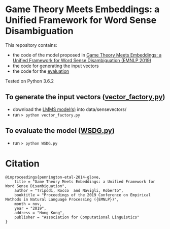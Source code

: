 # Game Theory Meets Embeddings: a Unified Framework for Word Sense Disambiguation
This repository contains:
* the code of the model proposed in [Game Theory Meets Embeddings: a Unified Framework for Word Sense Disambiguation (EMNLP 2019)](http://wwwusers.di.uniroma1.it/~navigli/pubs/EMNLP_2019_TripodiNavigli.pdf)
* the code for generating the input vectors
* the code for the [evaluation](https://www.aclweb.org/anthology/E17-1010/)

Tested on Python 3.6.2

## To generate the input vectors ([vector_factory.py](https://github.com/roccotrip/wsd_games_emb/blob/master/vector_factory.py))
* download the [LMMS model(s)](https://github.com/danlou/LMMS#download-sense-embeddings) into data/sensevectors/
* run ```> python vector_factory.py```

## To evaluate the model ([WSDG.py](https://github.com/roccotrip/wsd_games_emb/blob/master/WSDG.py))
* run ```> python WSDG.py```

# Citation
```
@inproceedings{pennington-etal-2014-glove,
    title = "Game Theory Meets Embeddings: a Unified Framework for Word Sense Disambiguation",
    author = "Tripodi, Rocco  and Navigli, Roberto",
    booktitle = "Proceedings of the 2019 Conference on Empirical Methods in Natural Language Processing ({EMNLP})",
    month = nov,
    year = "2019",
    address = "Hong Kong",
    publisher = "Association for Computational Linguistics"
}
```
